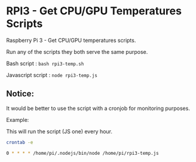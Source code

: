 # RPI3 - Get CPU/GPU Temperatures Scripts
Raspberry Pi 3 - Get CPU/GPU temperatures scripts.

Run any of the scripts they both serve the same purpose.

Bash script : `bash rpi3-temp.sh`

Javascript script : `node rpi3-temp.js`

## Notice:

It would be better to use the script with a cronjob for monitoring purposes.

Example:

This will run the script (JS one) every hour.

```bash
crontab -e
```

```bash
0 * * * * /home/pi/.nodejs/bin/node /home/pi/rpi3-temp.js
```
